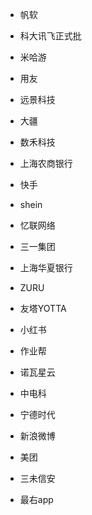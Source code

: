 * 帆软

* 科大讯飞正式批

* 米哈游

* 用友

* 远景科技

* 大疆

* 数禾科技

* 上海农商银行

* 快手

* shein

* 忆联网络

* 三一集团

* 上海华夏银行

* ZURU

* 友塔YOTTA

* 小红书

* 作业帮

* 诺瓦星云

* 中电科

* 宁德时代

* 新浪微博

* 美团

* 三未信安

* 最右app

  


